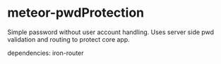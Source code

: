 meteor-pwdProtection
===================

Simple password without user account handling.
Uses server side pwd validation and routing to protect core app.

dependencies:
iron-router